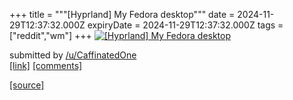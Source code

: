 +++
title = """[Hyprland] My Fedora desktop"""
date = 2024-11-29T12:37:32.000Z
expiryDate = 2024-11-29T12:37:32.000Z
tags = ["reddit","wm"]
+++
[![[Hyprland] My Fedora desktop](https://a.thumbs.redditmedia.com/HqwuIvQN9gS0x5s3acgpvJKOFeSz0lfTaEyOFr3b2_8.jpg "[Hyprland] My Fedora desktop")](https://www.reddit.com/r/unixporn/comments/1h2kvpr/hyprland_my_fedora_desktop/)

submitted by [/u/CaffinatedOne](https://www.reddit.com/user/CaffinatedOne)  
[\[link\]](https://www.reddit.com/gallery/1h2kvpr) [\[comments\]](https://www.reddit.com/r/unixporn/comments/1h2kvpr/hyprland_my_fedora_desktop/)

[[source]](https://www.reddit.com/r/unixporn/comments/1h2kvpr/hyprland_my_fedora_desktop/)
